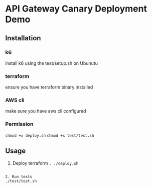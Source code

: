 # API Gateway Canary Deployment Demo


## Installation
### k6
install k6 using the test/setup.sh on Ubunutu

### terraform
ensure you have terraform binary installed

### AWS cli
make sure you have aws cli configured

### Permission
`chmod +x deploy.sh`
`chmod +x test/test.sh`

## Usage
1. Deploy terraform
`. ./deploy.sh`
```this will export the output uri into an env after the terraform deploy

2. Run tests
./test/test.sh

